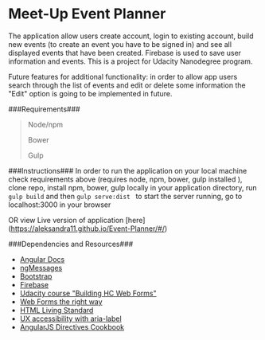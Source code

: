 **Meet-Up Event Planner**
=========================

The application allow users create account, login to existing account, build new events (to create an event you have to be signed in) and see all displayed events that have been created. Firebase is used to save user information and events. This is a project for Udacity Nanodegree program.

Future features for additional functionality: in order to allow app users search through the list of events and edit or delete some information the "Edit" option is going to be implemented in future.

###Requirements###

> Node/npm
>
> Bower
>
> Gulp

###Instructions###
In order to run the application on your local machine check requirements above (requires node, npm, bower, gulp installed ), clone repo, install npm, bower, gulp locally in your application directory,  run ``` gulp build ``` and then ```gulp serve:dist ``` to start the server running, go to localhost:3000 in your browser

OR view  Live version of application [here] (https://aleksandra11.github.io/Event-Planner/#/)

###Dependencies and Resources###

* [Angular Docs](https://docs.angularjs.org/api)
* [ngMessages](https://docs.angularjs.org/api/ngMessages)
* [Bootstrap](http://getbootstrap.com)
* [Firebase](https://www.firebase.com)
* [Udacity course "Building HC Web Forms"](https://www.udacity.com/course/viewer#!/c-ud890/l-5246461689/e-5387245040/m-5387245041)
* [Web Forms the right way](http://www.slideshare.net/greenido/web-forms-the-right-way)
* [HTML Living Standard](https://html.spec.whatwg.org/multipage/forms.html#client-side-form-validation)
* [UX accessibility with aria-label](https://dev.opera.com/articles/ux-accessibility-aria-label/#accessible-name-calculation)
* [AngularJS Directives Cookbook](https://www.packtpub.com)
